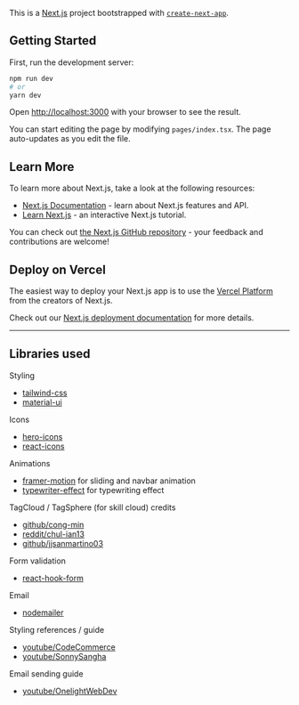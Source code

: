 This is a [Next.js](https://nextjs.org/) project bootstrapped with [`create-next-app`](https://github.com/vercel/next.js/tree/canary/packages/create-next-app).

## Getting Started

First, run the development server:

```bash
npm run dev
# or
yarn dev
```

Open [http://localhost:3000](http://localhost:3000) with your browser to see the result.

You can start editing the page by modifying `pages/index.tsx`. The page auto-updates as you edit the file.

<!-- [API routes](https://nextjs.org/docs/api-routes/introduction) can be accessed on [http://localhost:3000/api/hello](http://localhost:3000/api/hello). This endpoint can be edited in `pages/api/hello.ts`.

The `pages/api` directory is mapped to `/api/*`. Files in this directory are treated as [API routes](https://nextjs.org/docs/api-routes/introduction) instead of React pages. -->

## Learn More

To learn more about Next.js, take a look at the following resources:

- [Next.js Documentation](https://nextjs.org/docs) - learn about Next.js features and API.
- [Learn Next.js](https://nextjs.org/learn) - an interactive Next.js tutorial.

You can check out [the Next.js GitHub repository](https://github.com/vercel/next.js/) - your feedback and contributions are welcome!

## Deploy on Vercel

The easiest way to deploy your Next.js app is to use the [Vercel Platform](https://vercel.com/new?utm_medium=default-template&filter=next.js&utm_source=create-next-app&utm_campaign=create-next-app-readme) from the creators of Next.js.

Check out our [Next.js deployment documentation](https://nextjs.org/docs/deployment) for more details.

---

## Libraries used

Styling
- [tailwind-css](https://tailwindcss.com/)
- [material-ui](https://mui.com/)

Icons
- [hero-icons](https://heroicons.com/)
- [react-icons](https://react-icons.github.io/react-icons/)

Animations
- [framer-motion](https://www.framer.com/motion/) for sliding and navbar animation
- [typewriter-effect](/https://www.npmjs.com/package/typewriter-effect) for typewriting effect

TagCloud / TagSphere (for skill cloud) credits
- [github/cong-min](/https://github.com/cong-min/TagCloud)
- [reddit/chul-ian13](/https://www.reddit.com/r/reactjs/comments/lfqe5o/comment/gzcyzgk/)
- [github/jjsanmartino03](https://github.com/jjsanmartino03/react-tag-sphere/blob/main/src/index.tsx)

Form validation
- [react-hook-form](https://react-hook-form.com/)

Email
- [nodemailer](https://nodemailer.com/about/)

Styling references / guide
- [youtube/CodeCommerce](https://www.youtube.com/watch?v=CMx51wpd7g4&ab_channel=CodeCommerce)
- [youtube/SonnySangha](https://www.youtube.com/watch?v=urgi2iz9P6U&t=274s&ab_channel=SonnySangha)

Email sending guide
- [youtube/OnelightWebDev](https://www.youtube.com/watch?v=t2LvPXHLrek&ab_channel=OnelightWebDev)
